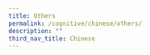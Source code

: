 ```yaml
---
title: Others
permalink: /cognitive/chinese/others/
description: ""
third_nav_title: Chinese
---
```

